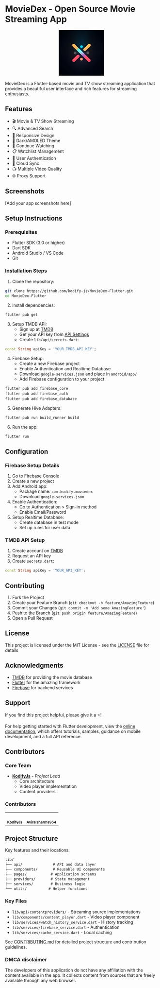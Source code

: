 # MovieDex - Open Source Movie Streaming App

<p align="center">
  <img src="assets/images/icon.png" width="150" alt="MovieDex Logo">
</p>

MovieDex is a Flutter-based movie and TV show streaming application that provides a beautiful user interface and rich features for streaming enthusiasts.

## Features

- 🎬 Movie & TV Show Streaming
- 🔍 Advanced Search
- 📱 Responsive Design
- 🌙 Dark/AMOLED Theme
- 🔄 Continue Watching
- 📋 Watchlist Management
- 🔐 User Authentication
- 🔄 Cloud Sync
- 📺 Multiple Video Quality
- 🌐 Proxy Support

## Screenshots

[Add your app screenshots here]

## Setup Instructions

### Prerequisites
- Flutter SDK (3.0 or higher)
- Dart SDK
- Android Studio / VS Code
- Git

### Installation Steps

1. Clone the repository:
```bash
git clone https://github.com/kodify-js/MovieDex-Flutter.git
cd MovieDex-Flutter
```

2. Install dependencies:
```bash
flutter pub get
```

3. Setup TMDB API:
   - Sign up at [TMDB](https://www.themoviedb.org/signup)
   - Get your API key from [API Settings](https://www.themoviedb.org/settings/api)
   - Create `lib/api/secrets.dart`:
```dart
const String apiKey = 'YOUR_TMDB_API_KEY';
```

4. Firebase Setup:
   - Create a new Firebase project
   - Enable Authentication and Realtime Database
   - Download `google-services.json` and place in `android/app/`
   - Add Firebase configuration to your project:
```bash
flutter pub add firebase_core
flutter pub add firebase_auth
flutter pub add firebase_database
```

5. Generate Hive Adapters:
```bash
flutter pub run build_runner build
```

6. Run the app:
```bash
flutter run
```

## Configuration

### Firebase Setup Details
1. Go to [Firebase Console](https://console.firebase.google.com/)
2. Create a new project
3. Add Android app:
   - Package name: `com.kodify.moviedex`
   - Download `google-services.json`
4. Enable Authentication:
   - Go to Authentication > Sign-in method
   - Enable Email/Password
5. Setup Realtime Database:
   - Create database in test mode
   - Set up rules for user data

### TMDB API Setup
1. Create account on [TMDB](https://www.themoviedb.org/)
2. Request an API key
3. Create `secrets.dart`:
```dart
const String apiKey = 'YOUR_API_KEY';
```

## Contributing

1. Fork the Project
2. Create your Feature Branch (`git checkout -b feature/AmazingFeature`)
3. Commit your Changes (`git commit -m 'Add some AmazingFeature'`)
4. Push to the Branch (`git push origin feature/AmazingFeature`)
5. Open a Pull Request

## License

This project is licensed under the MIT License - see the [LICENSE](LICENSE) file for details

## Acknowledgments

- [TMDB](https://www.themoviedb.org/) for providing the movie database
- [Flutter](https://flutter.dev/) for the amazing framework
- [Firebase](https://firebase.google.com/) for backend services

## Support

If you find this project helpful, please give it a ⭐️!

For help getting started with Flutter development, view the
[online documentation](https://flutter.dev/docs), which offers tutorials,
samples, guidance on mobile development, and a full API reference.

## Contributors

### Core Team

- **[KodifyJs](https://github.com/kodify-js)** - *Project Lead*
  - Core architecture
  - Video player implementation
  - Content providers

### Contributors

<table>
  <tr>
    <td align="center">
      <a href="https://github.com/kodify-js">
        <img src="https://github.com/kodify-js.png" width="100px;" alt=""/>
        <br />
        <sub><b>KodifyJs</b></sub>
      </a>
    </td>
    <td align="center">
      <a href="https://github.com/aviralsharma954">
        <img src="https://github.com/aviralsharma954.png" width="100px;" alt=""/>
        <br />
        <sub><b>Aviralsharma954</b></sub>
      </a>
    </td>
    <!-- Add more contributors here -->
  </tr>
</table>

## Project Structure

Key features and their locations:

```
lib/
├── api/              # API and data layer
├── components/       # Reusable UI components
├── pages/           # Application screens
├── providers/       # State management
├── services/        # Business logic
└── utils/          # Helper functions
```

### Key Files

- `lib/api/contentproviders/` - Streaming source implementations
- `lib/components/content_player.dart` - Video player component
- `lib/services/watch_history_service.dart` - History tracking
- `lib/services/firebase_service.dart` - Authentication
- `lib/services/cache_service.dart` - Local caching

See [CONTRIBUTING.md](CONTRIBUTING.md) for detailed project structure and contribution guidelines.

### DMCA disclaimer
The developers of this application do not have any affiliation with the content available in the app. It collects content from sources that are freely available through any web browser.
